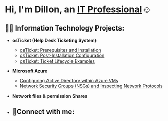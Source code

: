 <h1>Hi, I'm Dillon, an <a href="https://linkedin.com/in/dillon-mitchell-">IT Professional</a>☺</h1>

<h2>👨‍💻 Information Technology Projects:</h2>

- <b>osTicket (Help Desk Ticketing System)</b>
  - [osTicket: Prerequisites and Installation](https://github.com/Luc1est/osticket-prereqs-)
  - [osTicket: Post-Installation Configuration](https://github.com/Luc1est/post-install-config)
  - [osTicket: Ticket Lifecycle Examples](https://github.com/Luc1est/ticket-lifecycle)
- <b>Microsoft Azure</b>
  - [Configuring Active Directory within Azure VMs](https://github.com/Luc1est/configure-ad)
  - [Network Security Groups (NSGs) and Inspecting Network Protocols](https://github.com/Luc1est/azure-network-protocols)

- <b>Network files & permission Shares
- <h2>🤳Connect with me:</h2>
